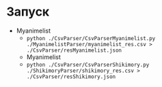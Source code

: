 # Запуск
* Myanimelist
    * `python ./CsvParser/CsvParserMyanimelist.py ./MyanimelistParser/myanimelist_res.csv > ./CsvParser/resMyanimelist.json`
    * Myanimelist
    * `python ./CsvParser/CsvParserShikimory.py ./ShikimoryParser/shikimory_res.csv > ./CsvParser/resShikimory.json`
